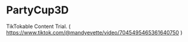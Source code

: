 # PartyCup3D

TikTokable Content Trial. ( https://www.tiktok.com/@mandyevette/video/7045495465361640750 ) 
